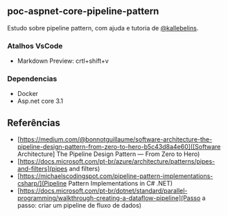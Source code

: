 ## poc-aspnet-core-pipeline-pattern

Estudo sobre pipeline pattern, com ajuda e tutoria de [@kallebelins](https://github.com/kallebelins).

### Atalhos VsCode

- Markdown Preview: crtl+shift+v

### Dependencias

- Docker
- Asp.net core 3.1

## Referências

- [https://medium.com/@bonnotguillaume/software-architecture-the-pipeline-design-pattern-from-zero-to-hero-b5c43d8a4e60]([Software Architecture] The Pipeline Design Pattern — From Zero to Hero)
- [https://docs.microsoft.com/pt-br/azure/architecture/patterns/pipes-and-filters](pipes and filters)
- [https://michaelscodingspot.com/pipeline-pattern-implementations-csharp/](Pipeline Pattern Implementations in C# .NET)
- [https://docs.microsoft.com/pt-br/dotnet/standard/parallel-programming/walkthrough-creating-a-dataflow-pipeline](Passo a passo: criar um pipeline de fluxo de dados)
